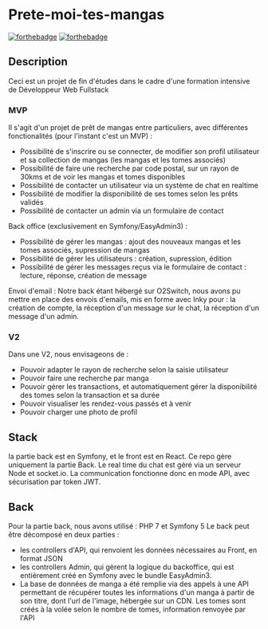 # Prete-moi-tes-mangas
[![forthebadge](http://forthebadge.com/images/badges/built-with-love.svg)](http://forthebadge.com)  [![forthebadge](https://img.shields.io/badge/Symfony-000000?style=for-the-badge&logo=Symfony&logoColor=white)](http://forthebadge.com)
## Description
Ceci est un projet de fin d'études dans le cadre d'une formation intensive de Développeur Web Fullstack

### MVP
Il s'agit d'un projet de prêt de mangas entre particuliers, avec différentes fonctionalités (pour l'instant c'est un MVP) :
- Possibilité de s'inscrire ou se connecter, de modifier son profil utilisateur et sa collection de mangas (les mangas et les tomes associés)
- Possibilité de faire une recherche par code postal, sur un rayon de 30kms et de voir les mangas et tomes disponibles
- Possibilité de contacter un utilisateur via un système de chat en realtime
- Possibilité de modifier la disponibilité de ses tomes selon les prêts validés
- Possibilité de contacter un admin via un formulaire de contact

Back office (exclusivement en Symfony/EasyAdmin3) :
- Possibilité de gérer les mangas :  ajout des nouveaux mangas et les tomes associés, supression de mangas
- Possibilité de gérer les utilisateurs : création, supression, édition
- Possibilité de gérer les messages reçus via le formulaire de contact : lecture, réponse, création de message

Envoi d'email :
Notre back étant hébergé sur O2Switch, nous avons pu mettre en place des envois d'emails, mis en forme avec Inky pour : la création de compte, la réception d'un message sur le chat, la réception d'un message d'un admin.
### V2
Dans une V2, nous envisageons de :
- Pouvoir adapter le rayon de recherche selon la saisie utilisateur
- Pouvoir faire une recherche par manga
- Pouvoir gérer les transactions, et automatiquement gérer la disponibilité des tomes selon la transaction et sa durée
- Pouvoir visualiser les rendez-vous passés et à venir
- Pouvoir charger une photo de profil


## Stack
la partie back est en Symfony, et le front est en React. Ce repo gère uniquement la partie Back.
Le real time du chat est géré via un serveur Node et socket.io.
La communication fonctionne donc en mode API, avec sécurisation par token JWT. 


## Back
Pour la partie back, nous avons utilisé : PHP 7 et Symfony 5
Le back peut être décomposé en deux parties : 
- les controllers d'API, qui renvoient les données nécessaires au Front, en format JSON
- les controllers Admin, qui gèrent la logique du backoffice, qui est entièrement créé en Symfony avec le bundle EasyAdmin3.
- La base de données de manga a été remplie via des appels à une API permettant de récupérer toutes les informations d'un manga à partir de son titre, dont l'url de l'image, hébergée sur un CDN. Les tomes sont créés à la volée selon le nombre de tomes, information renvoyée par l'API


